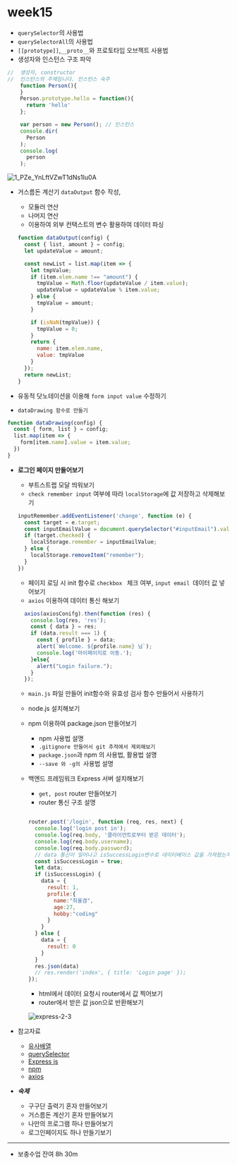 # week15

+ `querySelector`의 사용법
+ `querySelectorAll`의 사용법
+  `[[prototype]]`,`__proto__`와 프로토타입 오브젝트 사용법
+ 생성자와 인스턴스 구조 파악

```js
//  생성자, constructor
//  인스턴스의 주체임니다. 인스턴스 숙주    
    function Person(){
    }
    Person.prototype.hello = function(){
      return 'hello'
    };

    var person = new Person(); // 인스턴스
    console.dir(
      Person
    );
    console.log(
      person
    );
```

![1_PZe_YnLftVZwT1dNs1Iu0A](https://user-images.githubusercontent.com/33567964/81463331-d089e580-91f3-11ea-9ba6-0b6aa942e9fc.png)

+ 거스름돈 계산기 `dataOutput` 함수 작성, 

  + 모듈러 연산
  + 나머지 연산
  + 이용하여 외부 컨택스트의 변수 활용하여 데이터 파싱

  ```js
  function dataOutput(config) {
    const { list, amount } = config;
    let updateValue = amount;
  
    const newList = list.map(item => {
      let tmpValue;
      if (item.elem.name !== "amount") {
        tmpValue = Math.floor(updateValue / item.value);
        updateValue = updateValue % item.value;
      } else {
        tmpValue = amount;
      }
  
      if (isNaN(tmpValue)) {
        tmpValue = 0;
      }
      return {
        name: item.elem.name,
        value: tmpValue
      }
    });
    return newList;
  }
  ```

+ 유동적 닷노테이션을 이용해 `form input value`  수정하기

+ `dataDrawing 함수로 만들기`

```js
function dataDrawing(config) {
  const { form, list } = config;
  list.map(item => {
    form[item.name].value = item.value;
  })
}

```

+ **로그인 페이지 만들어보기**

  + 부트스트랩 모달 띄워보기
  + `check remember input` 여부에 따라 `localStorage`에 값 저장하고 삭제해보기

  ```js
  inputRemember.addEventListener('change', function (e) {
    const target = e.target;
    const inputEmailValue = document.querySelector("#inputEmail").value;
    if (target.checked) {
      localStorage.remember = inputEmailValue;
    } else {
      localStorage.removeItem("remember");
    }
  })
  ```

  

  +  페이지 로딩 시 init 함수로 `checkbox ` 체크 여부, `input email `데이터 값 넣어보기
  + `axios` 이용하여 데이터 통신 해보기

  ```js
    axios(axiosConifg).then(function (res) {
      console.log(res, 'res');
      const { data } = res;
      if (data.result === 1) {
        const { profile } = data;
        alert(`Welcome. ${profile.name} 님`);
        console.log('마이페이지로 이동.');
      }else{
        alert("Login failure.");
      }
    });
  ```

  

  + `main.js` 파일 만들어 init함수와 유효성 검사 함수 만들어서 사용하기

  + node.js 설치해보기

  + npm 이용하여 package.json 만들어보기

    + npm 사용법 설명
    + `.gitignore 만들어서 git 추적에서 제외해보기`
    + `package.json`과 npm 의 사용법, 활용법 설명
    + `--save 와 -g의 `사용법 설명

  + 백엔드 프레임워크 Express 서버 설치해보기

    + `get, post` router 만들어보기
    + router 통신 구조 설명

    ```js
    
    router.post('/login', function (req, res, next) {
      console.log('login post in');
      console.log(req.body, '클라이언트로부터 받은 데이터');
      console.log(req.body.username);
      console.log(req.body.password);
      // data 통신이 일어나고 isSuccessLogin변수로 데이터베이스 값을 가져왔는지 못가져왔는지 확인해서 넣어줍니다.
      const isSuccessLogin = true;
      let data;
      if (isSuccessLogin) {
        data = {
          result: 1,
          profile:{
            name:"최율겸",
            age:27,
            hobby:"coding"
          }
        }
      } else {
        data = {
          result: 0
        }
      }
      res.json(data)
      // res.render('index', { title: 'Login page' });
    });
    ```

    

    + html에서 데이터 요청시 router에서 값 찍어보기
    + router에서 받은 값 json으로 반환해보기

    ![express-2-3](https://user-images.githubusercontent.com/33567964/81491257-604c9400-92c7-11ea-95b7-819edd5a9e88.png)



+ 참고자료
  + [유사배열](https://www.zerocho.com/category/JavaScript/post/5af6f9e707d77a001bb579d2)
  + [querySelector](https://developer.mozilla.org/ko/docs/Web/API/Document/querySelector)
  + [Express js](https://expressjs.com/ko/)
  + [npm](https://www.npmjs.com/)
  + [axios](https://github.com/axios/axios)



+ ***숙제***
  + 구구단 출력기 혼자 만들어보기
  + 거스름돈 계산기 혼자 만들어보기
  + 나만의 프로그램 하나 만들어보기
  + 로그인페이지도 하나 만들기보기



<hr>

- 보충수업 잔여 8h 30m

